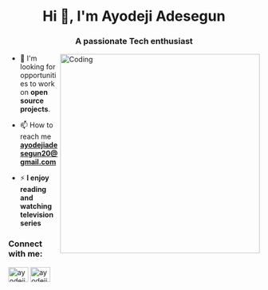 <h1 align="center">Hi 👋, I'm Ayodeji Adesegun</h1>
<h3 align="center">A passionate Tech enthusiast</h3>
<img align = "right" alt = "Coding" width = "400" src = "https://cdn.dribbble.com/users/1059583/screenshots/4171367/coding-freak.gif">

- 👯 I'm looking for opportunities to work on **open source projects**.

- 📫 How to reach me **ayodejiadesegun20@gmail.com**

- ⚡ **I enjoy reading and watching television series**


<h3 align="left">Connect with me:</h3>
<p align="left">
<a href="https://twitter.com/ayodejiades" target="blank"><img align="center" src="https://raw.githubusercontent.com/rahuldkjain/github-profile-readme-generator/master/src/images/icons/Social/twitter.svg" alt="ayodejiadesegun" height="30" width="40" /></a>
<a href="https://linkedin.com/in/ayodeji-adesegun" target="blank"><img align="center" src="https://raw.githubusercontent.com/rahuldkjain/github-profile-readme-generator/master/src/images/icons/Social/linked-in-alt.svg" alt="ayodeji-adesegun" height="30" width="40"/></a>
</p>
